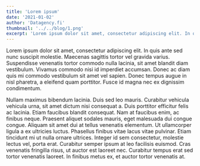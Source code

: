 ```yaml
---
title: 'Lorem ipsum'
date: '2021-01-02'
author: 'Datagency.fi'
thumbnail: '../../blog/1.png'
excerpt: 'Lorem ipsum dolor sit amet, consectetur adipiscing elit. In quis ante sed nunc suscipit molestie. Maecenas sagittis tortor vel gravida varius. Suspendisse venenatis tortor commodo nulla lacinia, sit amet blandit diam vestibulum. '
---
```


Lorem ipsum dolor sit amet, consectetur adipiscing elit. In quis ante sed nunc suscipit molestie. Maecenas sagittis tortor vel gravida varius. Suspendisse venenatis tortor commodo nulla lacinia, sit amet blandit diam vestibulum. Vivamus commodo nisi id imperdiet accumsan. Donec ac diam quis mi commodo vestibulum sit amet vel sapien. Donec tempus augue in nisl pharetra, a eleifend quam porttitor. Fusce id magna nec ex dignissim condimentum.

Nullam maximus bibendum lacinia. Duis sed leo mauris. Curabitur vehicula vehicula urna, sit amet dictum nisi consequat a. Duis porttitor efficitur felis ac lacinia. Etiam faucibus blandit consequat. Nam at faucibus enim, ac finibus neque. Praesent aliquet sodales mauris, eget malesuada dui congue congue. Aliquam sit amet dui at tellus venenatis elementum. Ut ullamcorper ligula a ex ultricies luctus. Phasellus finibus vitae lacus vitae pulvinar. Etiam tincidunt mi ut nulla ornare ultrices. Integer id sem consectetur, molestie lectus vel, porta erat. Curabitur semper ipsum at leo facilisis euismod. Cras venenatis fringilla risus, ut auctor est laoreet nec. Curabitur tempus erat sed tortor venenatis laoreet. In finibus metus ex, et auctor tortor venenatis at.